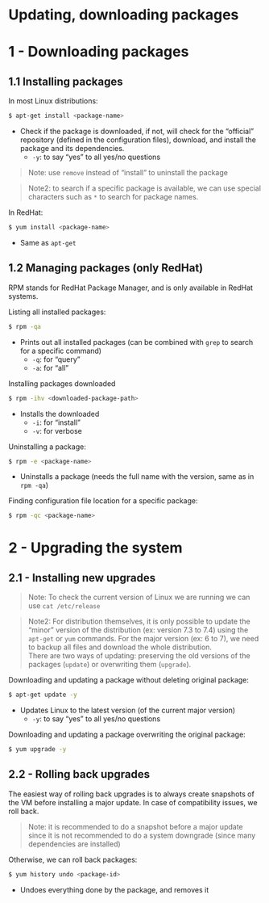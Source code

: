 # Updating, downloading packages

# 1 - Downloading packages
## 1.1 Installing packages
In most Linux distributions:
```sh
$ apt-get install <package-name>
```
* Check if the package is downloaded, if not, will check for the “official” repository (defined in the configuration files), download, and install the package and its dependencies.
	* `-y`: to say “yes” to all yes/no questions

> Note: use `remove` instead of “install” to uninstall the package  

> Note2: to search if a specific package is available, we can use special characters such as `*` to search for package names.  



In RedHat:
```sh
$ yum install <package-name>
```
* Same as `apt-get` 

## 1.2 Managing packages (only RedHat)
RPM stands for RedHat Package Manager, and is only available in RedHat systems.

Listing all installed packages:
```sh
$ rpm -qa
```
* Prints out all installed packages (can be combined with `grep` to search for a specific command)
	* `-q`: for “query”
	* `-a`: for “all”

Installing packages downloaded
```sh
$ rpm -ihv <downloaded-package-path>
```
* Installs the downloaded 
	* `-i`: for “install”
	* `-v`: for verbose

Uninstalling a package:
```sh
$ rpm -e <package-name>
```
* Uninstalls a package (needs the full name with the version, same as in `rpm -qa`)

Finding configuration file location for a specific package:
```sh
$ rpm -qc <package-name>
```


# 2 - Upgrading the system
## 2.1 - Installing new upgrades
> Note: To check the current version of Linux we are running we can use `cat /etc/release`  

> Note2: For distribution themselves, it is only possible to update the “minor” version of the distribution (ex: version 7.3 to 7.4) using the `apt-get` or `yum` commands. For the major version (ex: 6 to 7), we need to backup all files and download the whole distribution.  
There are two ways of updating: preserving the old versions of the packages (`update`) or overwriting them (`upgrade`).

Downloading and updating a package without deleting original package:
```sh
$ apt-get update -y
```
* Updates Linux to the latest version (of the current major version)
	*  `-y`: to say “yes” to all yes/no questions

Downloading and updating a package overwriting the original package:
```sh
$ yum upgrade -y
```

## 2.2 - Rolling back upgrades
The easiest way of rolling back upgrades is to always create snapshots of the VM before installing a major update. In case of compatibility issues, we roll back.

> Note: it is recommended to do a snapshot before a major update since it is not recommended to do a system downgrade (since many dependencies are installed)  

Otherwise, we can roll back packages:
```sh
$ yum history undo <package-id>
```
* Undoes everything done by the package, and removes it




